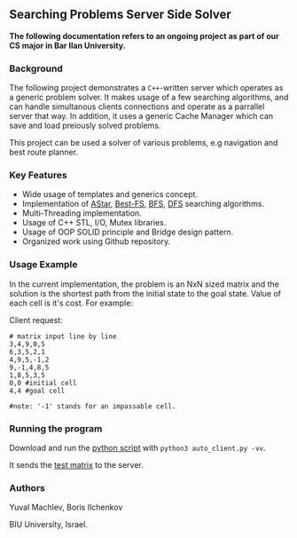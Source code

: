 ## Searching Problems Server Side Solver
**The following documentation refers to an ongoing project as part of our CS major in Bar Ilan University.** 


### Background


The following project demonstrates a `C++`-written server which operates as a generic problem solver. It makes usage of a few searching
algorithms, and can handle simultanous clients connections and operate as a parrallel server that way. In addition, it uses a generic
Cache Manager which can save and load preiously solved problems.


This project can be used a solver of various problems, e.g navigation and best route planner.


### Key Features
* Wide usage of templates and generics concept.
* Implementation of [AStar](https://en.wikipedia.org/wiki/A*_search_algorithm),
[Best-FS](https://en.wikipedia.org/wiki/Best-first_search),
[BFS](https://en.wikipedia.org/wiki/Breadth-first_search), 
[DFS](https://en.wikipedia.org/wiki/Depth-first_search) searching algorithms.
* Multi-Threading implementation.
* Usage of C++ STL, I/O, Mutex libraries.
* Usage of OOP SOLID principle and Bridge design pattern.
* Organized work using Github repository.

### Usage Example
In the current implementation, the problem is an NxN sized matrix and the solution is the shortest path from the initial state to the
goal state. Value of each cell is it's cost. For example:


Client request: 


```
# matrix input line by line
3,4,9,0,5
6,3,5,2,1
4,9,5,-1,2
9,-1,4,8,5
1,8,5,3,5
0,0 #initial cell
4,4 #goal cell

#note: '-1' stands for an impassable cell.
```

### Running the program
Download and run the [python script](https://github.com/Boris-il/GenericServerSide/blob/master/auto_client.py) with `python3 auto_client.py -vv`.


It sends the [test matrix](https://github.com/Boris-il/GenericServerSide/blob/master/matrix_test.txt) to the server.

### Authors
Yuval Machlev,
Boris Ilchenkov

BIU University, Israel.

